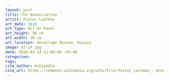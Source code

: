 ```yaml
---
layout: post
title: The Annunciation
artist: Pieter Lastman
art_date: 1618
art_type: Oil on Panel
art_height: 56 cm
art_width: 39 cm
art_location: Hermitage Museum, Russia
image: 03-24.jpg
date: 2016-03-24 12:00:00 -05:00
categories:
tags:
cite_author: Wikipedia
cite_url: https://commons.wikimedia.org/wiki/File:Pieter_Lastman_-_Annunciation_-_WGA12484.jpg
---
```

